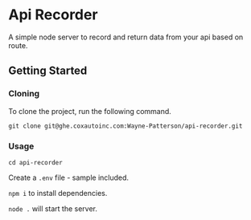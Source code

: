# Api Recorder

A simple node server to record and return data from your api based on route.

## Getting Started

### Cloning
To clone the project, run the following command.

``` git clone git@ghe.coxautoinc.com:Wayne-Patterson/api-recorder.git ```

### Usage

```cd api-recorder```

Create a `.env` file - sample included.

```npm i``` to install dependencies.

```node .``` will start the server.